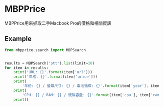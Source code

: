 # MBPPrice

MBPPrice用來抓取二手Macbook Pro的價格和相關資訊

## Example

```python
from mbpprice.search import MBPSearch


results = MBPSearch('ptt').list(limit=10)
for item in results:
    print('URL: {}'.format(item['url']))
    print('價格: {}'.format(item['price']))
    print(
        '年份: {} / 螢幕尺寸: {} / 電池循環: {}'.format(item['year'], item['screen'], item['bat_count']))
    print(
        'CPU: {} / RAM: {} / 硬碟容量: {}'.format(item['cpu'], item['ram'], item['hdd']))
    print()
```